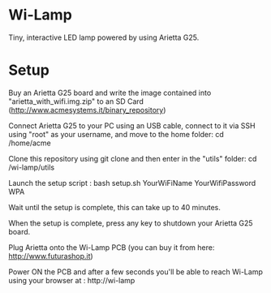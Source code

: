 # Wi-Lamp
Tiny, interactive LED lamp powered by using Arietta G25.

# Setup
Buy an Arietta G25 board and write the image contained into "arietta_with_wifi.img.zip" to an SD Card (http://www.acmesystems.it/binary_repository)

Connect Arietta G25 to your PC using an USB cable, connect to it via SSH using "root" as your username, and move to the home folder: cd /home/acme

Clone this repository using git clone and then enter in the "utils" folder: cd /wi-lamp/utils

Launch the setup script : bash setup.sh YourWiFiName YourWifiPassword WPA

Wait until the setup is complete, this can take up to 40 minutes.

When the setup is complete, press any key to shutdown your Arietta G25 board.

Plug Arietta onto the Wi-Lamp PCB (you can buy it from here: http://www.futurashop.it)

Power ON the PCB and after a few seconds you'll be able to reach Wi-Lamp using your browser at : http://wi-lamp
